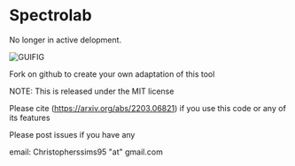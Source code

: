 # Spectrolab

No longer in active delopment.

![GUIFIG](https://user-images.githubusercontent.com/7741705/112843430-8eb69780-9070-11eb-9c69-71c76fde17c9.png)

Fork on github to create your own adaptation of this tool

NOTE: This is released under the MIT license

Please cite (https://arxiv.org/abs/2203.06821) if you use this code or any of its features

Please post issues if you have any

email: Christopherssims95 "at" gmail.com



